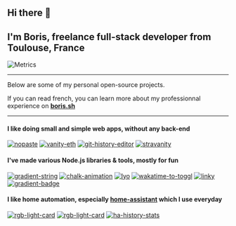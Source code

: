 ## Hi there 👋  

## I'm Boris, freelance full-stack developer from Toulouse, France

![Metrics](https://gist.githubusercontent.com/bokub/a299e5bf8043cf7bc08284f339e52468/raw/github-metrics.svg)

---

Below are some of my personal open-source projects.

If you can read french, you can learn more about my professionnal experience on [**boris.sh**](https://boris.sh)

---


#### I like doing small and simple web apps, without any back-end

[![nopaste](https://ghrs.vercel.app/api/pin/?username=bokub&repo=nopaste)](https://github.com/bokub/nopaste)
[![vanity-eth](https://ghrs.vercel.app/api/pin/?username=bokub&repo=vanity-eth)](https://github.com/bokub/vanity-eth)
[![git-history-editor](https://ghrs.vercel.app/api/pin/?username=bokub&repo=git-history-editor)](https://github.com/bokub/git-history-editor)
[![stravanity](https://ghrs.vercel.app/api/pin/?username=bokub&repo=stravanity)](https://github.com/bokub/stravanity)

#### I've made various Node.js libraries & tools, mostly for fun

[![gradient-string](https://ghrs.vercel.app/api/pin/?username=bokub&repo=gradient-string)](https://github.com/bokub/gradient-string)
[![chalk-animation](https://ghrs.vercel.app/api/pin/?username=bokub&repo=chalk-animation)](https://github.com/bokub/chalk-animation)
[![lyo](https://ghrs.vercel.app/api/pin/?username=bokub&repo=lyo)](https://github.com/bokub/lyo)
[![wakatime-to-toggl](https://ghrs.vercel.app/api/pin/?username=bokub&repo=wakatime-to-toggl)](https://github.com/bokub/wakatime-to-toggl)
[![linky](https://ghrs.vercel.app/api/pin/?username=bokub&repo=linky)](https://github.com/bokub/linky)
[![gradient-badge](https://ghrs.vercel.app/api/pin/?username=bokub&repo=gradient-badge)](https://github.com/bokub/gradient-badge)

#### I like home automation, especially [home-assistant](https://www.home-assistant.io/) which I use everyday

[![rgb-light-card](https://ghrs.vercel.app/api/pin/?username=bokub&repo=rgb-light-card)](https://github.com/bokub/rgb-light-card)
[![rgb-light-card](https://ghrs.vercel.app/api/pin/?username=bokub&repo=home-assistant-extension)](https://github.com/bokub/home-assistant-extension)
[![ha-history-stats](https://ghrs.vercel.app/api/pin/?username=bokub&repo=ha-history-stats)](https://github.com/bokub/ha-history-stats)
